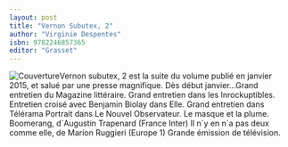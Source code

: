 ```yaml
---
layout: post
title: "Vernon Subutex, 2"
author: "Virginie Despentes"
isbn: 9782246857365
editor: "Grasset"
---
```


![Couverture](/img/9782246857365.jpg)Vernon subutex, 2 est la suite du volume publié en janvier 2015, et salué par une presse magnifique. Dès début janvier...Grand entretien du Magazine littéraire. Grand entretien dans les Inrockuptibles. Entretien croisé avec Benjamin Biolay dans Elle. Grand entretien dans Télérama Portrait dans Le Nouvel Observateur. Le masque et la plume. Boomerang, d´Augustin Trapenard (France Inter) Il n´y en n´a pas deux comme elle, de Marion Ruggieri (Europe 1) Grande émission de télévision.